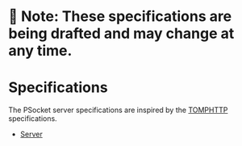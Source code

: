 # 🚧 Note: These specifications are being drafted and may change at any time.

# Specifications

The PSocket server specifications are inspired by the [TOMPHTTP](https://github.com/tomphttp) specifications.

- [Server](./Server.md)
